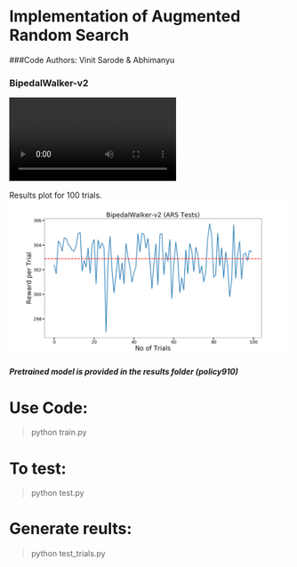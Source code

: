 # Implementation of Augmented Random Search

###Code Authors: Vinit Sarode & Abhimanyu

### BipedalWalker-v2

![Result Video](https://github.com/vinits5/augmented-random-search/blob/master/results/openaigym.video.0.27416.video000000.mp4)

Results plot for 100 trials.
![plot](https://github.com/vinits5/augmented-random-search/blob/master/results/results.png)

##### Pretrained model is provided in the results folder (policy910)

# Use Code:
> python train.py

# To test:
> python test.py

# Generate reults:
> python test_trials.py

